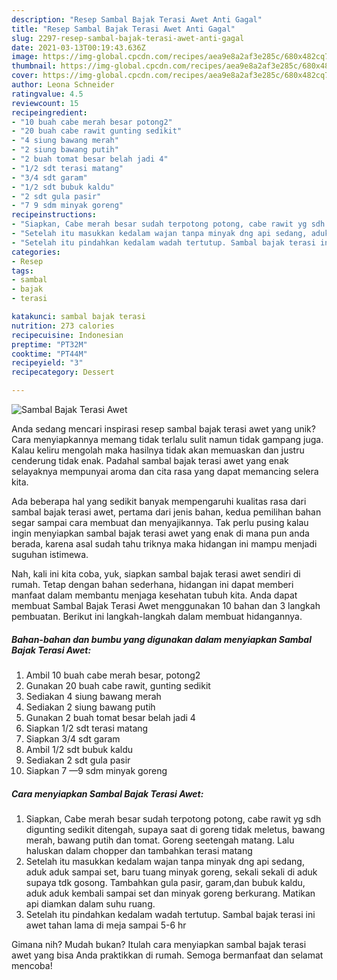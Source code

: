 ```yaml
---
description: "Resep Sambal Bajak Terasi Awet Anti Gagal"
title: "Resep Sambal Bajak Terasi Awet Anti Gagal"
slug: 2297-resep-sambal-bajak-terasi-awet-anti-gagal
date: 2021-03-13T00:19:43.636Z
image: https://img-global.cpcdn.com/recipes/aea9e8a2af3e285c/680x482cq70/sambal-bajak-terasi-awet-foto-resep-utama.jpg
thumbnail: https://img-global.cpcdn.com/recipes/aea9e8a2af3e285c/680x482cq70/sambal-bajak-terasi-awet-foto-resep-utama.jpg
cover: https://img-global.cpcdn.com/recipes/aea9e8a2af3e285c/680x482cq70/sambal-bajak-terasi-awet-foto-resep-utama.jpg
author: Leona Schneider
ratingvalue: 4.5
reviewcount: 15
recipeingredient:
- "10 buah cabe merah besar potong2"
- "20 buah cabe rawit gunting sedikit"
- "4 siung bawang merah"
- "2 siung bawang putih"
- "2 buah tomat besar belah jadi 4"
- "1/2 sdt terasi matang"
- "3/4 sdt garam"
- "1/2 sdt bubuk kaldu"
- "2 sdt gula pasir"
- "7 9 sdm minyak goreng"
recipeinstructions:
- "Siapkan, Cabe merah besar sudah terpotong potong, cabe rawit yg sdh digunting sedikit ditengah, supaya saat di goreng tidak meletus, bawang merah, bawang putih dan tomat. Goreng seetengah matang. Lalu haluskan dalam chopper dan tambahkan terasi matang"
- "Setelah itu masukkan kedalam wajan tanpa minyak dng api sedang, aduk aduk sampai set, baru tuang minyak goreng, sekali sekali di aduk supaya tdk gosong. Tambahkan gula pasir, garam,dan bubuk kaldu, aduk aduk kembali sampai set dan minyak goreng berkurang. Matikan api diamkan dalam suhu ruang."
- "Setelah itu pindahkan kedalam wadah tertutup. Sambal bajak terasi ini awet tahan lama di meja sampai 5-6 hr"
categories:
- Resep
tags:
- sambal
- bajak
- terasi

katakunci: sambal bajak terasi 
nutrition: 273 calories
recipecuisine: Indonesian
preptime: "PT32M"
cooktime: "PT44M"
recipeyield: "3"
recipecategory: Dessert

---
```



![Sambal Bajak Terasi Awet](https://img-global.cpcdn.com/recipes/aea9e8a2af3e285c/680x482cq70/sambal-bajak-terasi-awet-foto-resep-utama.jpg)

Anda sedang mencari inspirasi resep sambal bajak terasi awet yang unik? Cara menyiapkannya memang tidak terlalu sulit namun tidak gampang juga. Kalau keliru mengolah maka hasilnya tidak akan memuaskan dan justru cenderung tidak enak. Padahal sambal bajak terasi awet yang enak selayaknya mempunyai aroma dan cita rasa yang dapat memancing selera kita.



Ada beberapa hal yang sedikit banyak mempengaruhi kualitas rasa dari sambal bajak terasi awet, pertama dari jenis bahan, kedua pemilihan bahan segar sampai cara membuat dan menyajikannya. Tak perlu pusing kalau ingin menyiapkan sambal bajak terasi awet yang enak di mana pun anda berada, karena asal sudah tahu triknya maka hidangan ini mampu menjadi suguhan istimewa.


Nah, kali ini kita coba, yuk, siapkan sambal bajak terasi awet sendiri di rumah. Tetap dengan bahan sederhana, hidangan ini dapat memberi manfaat dalam membantu menjaga kesehatan tubuh kita. Anda dapat membuat Sambal Bajak Terasi Awet menggunakan 10 bahan dan 3 langkah pembuatan. Berikut ini langkah-langkah dalam membuat hidangannya.

<!--inarticleads1-->

##### Bahan-bahan dan bumbu yang digunakan dalam menyiapkan Sambal Bajak Terasi Awet:

1. Ambil 10 buah cabe merah besar, potong2
1. Gunakan 20 buah cabe rawit, gunting sedikit
1. Sediakan 4 siung bawang merah
1. Sediakan 2 siung bawang putih
1. Gunakan 2 buah tomat besar belah jadi 4
1. Siapkan 1/2 sdt terasi matang
1. Siapkan 3/4 sdt garam
1. Ambil 1/2 sdt bubuk kaldu
1. Sediakan 2 sdt gula pasir
1. Siapkan 7 —9 sdm minyak goreng




<!--inarticleads2-->

##### Cara menyiapkan Sambal Bajak Terasi Awet:

1. Siapkan, Cabe merah besar sudah terpotong potong, cabe rawit yg sdh digunting sedikit ditengah, supaya saat di goreng tidak meletus, bawang merah, bawang putih dan tomat. Goreng seetengah matang. Lalu haluskan dalam chopper dan tambahkan terasi matang
1. Setelah itu masukkan kedalam wajan tanpa minyak dng api sedang, aduk aduk sampai set, baru tuang minyak goreng, sekali sekali di aduk supaya tdk gosong. Tambahkan gula pasir, garam,dan bubuk kaldu, aduk aduk kembali sampai set dan minyak goreng berkurang. Matikan api diamkan dalam suhu ruang.
1. Setelah itu pindahkan kedalam wadah tertutup. Sambal bajak terasi ini awet tahan lama di meja sampai 5-6 hr




Gimana nih? Mudah bukan? Itulah cara menyiapkan sambal bajak terasi awet yang bisa Anda praktikkan di rumah. Semoga bermanfaat dan selamat mencoba!
